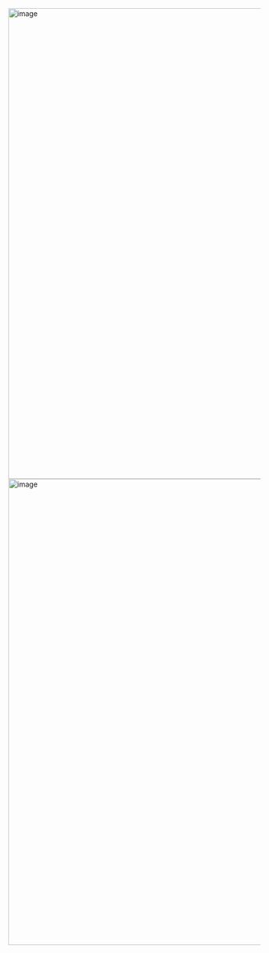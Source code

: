 <img width="938" alt="image" src="https://github.com/user-attachments/assets/86cab14c-6621-47b3-b43d-c70f1f885ece" />
<img width="929" alt="image" src="https://github.com/user-attachments/assets/1411d4f7-2f16-4546-a1f9-307f3261bcd3" />

